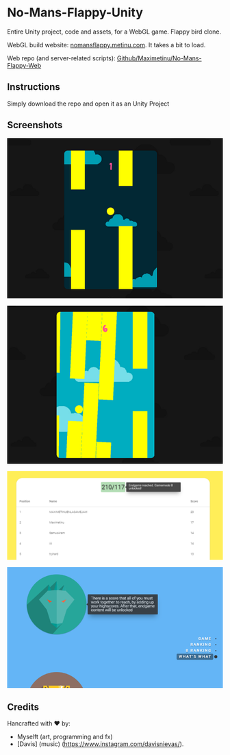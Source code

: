 # No-Mans-Flappy-Unity
Entire Unity project, code and assets, for a WebGL game. Flappy bird clone.

WebGL build website: [nomansflappy.metinu.com](http://nomansflappy.metinu.com/). It takes a bit to load.

Web repo (and server-related scripts): [Github/Maximetinu/No-Mans-Flappy-Web](https://github.com/Maximetinu/No-Mans-Flappy-web)

## Instructions
Simply download the repo and open it as an Unity Project

## Screenshots
![Screenshot](Images/screenshot-0.png)

![Screenshot](Images/screenshot-1.png)

![Screenshot](Images/screenshot-3.png)

![Screenshot](Images/screenshot-4.png)

## Credits
Hancrafted with :heart: by:
- Myselft (art, programming and fx)
- [Davis] (music) (https://www.instagram.com/davisnievas/).
